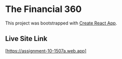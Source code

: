 # The Financial 360


This project was bootstrapped with [Create React App](https://github.com/facebook/create-react-app).

## Live Site Link
[https://assignment-10-1507a.web.app]



